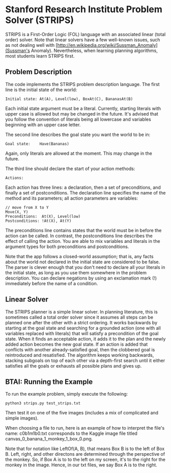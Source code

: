 # Stanford Research Institute Problem Solver (STRIPS)
STRIPS is a First-Order Logic (FOL) language with an associated linear (total order) solver. Note that linear solvers have a few well-known issues, such as not dealing well with [http://en.wikipedia.org/wiki/Sussman_Anomaly](Sussman's Anomaly). Nevertheless, when learning planning algorithms, most students learn STRIPS first.

## Problem Description
The code implements the STRIPS problem description language. The first line is the initial state of the world:

    Initial state: At(A), Level(low), BoxAt(C), BananasAt(B)

Each initial state argument must be a literal. Currently, starting literals with upper case is allowed but may be changed in the future. It's advised that you follow the convention of literals being all lowercase and variables beginning with an upper case letter.

The second line describes the goal state you want the world to be in:

    Goal state:    Have(Bananas)

Again, only literals are allowed at the moment. This may change in the future.

The third line should declare the start of your action methods:

    Actions:

Each action has three lines: a declaration, then a set of preconditions, and finally a set of postconditions. The declaration line specifies the name of the method and its parameters; all action parameters are variables:

    // move from X to Y
    Move(X, Y)
    Preconditions:  At(X), Level(low)
    Postconditions: !At(X), At(Y)

The preconditions line contains states that the world must be in before the action can be called. In contrast, the postconditions line describes the effect of calling the action. You are able to mix variables and literals in the argument types for both preconditions and postconditions.

Note that the app follows a closed-world assumption; that is, any facts about the world not declared in the initial state are considered to be false. The parser is clever enough that you don't need to declare all your literals in the initial state, as long as you use them somewhere in the problem description. You can declare negations by using an exclamation mark (!) immediately before the name of a condition.

## Linear Solver
The STRIPS planner is a simple linear solver. In planning literature, this is sometimes called a total order solver since it assumes all steps can be planned one after the other with a strict ordering. It works backwards by starting at the goal state and searching for a grounded action (one with all variables replaced with literals) that will satisfy a precondition of the goal state. When it finds an acceptable action, it adds it to the plan and the newly added action becomes the new goal state. If an action is added that conflicts with another already-satisfied goal, then the clobbered goal is reintroduced and resatisfied. The algorithm keeps working backwards, stacking subgoals on top of each other via a depth-first search until it either satisfies all the goals or exhausts all possible plans and gives up.

## BTAI: Running the Example 

To run the example problem, simply execute the following:

    python3 strips.py test_strips.txt
    
Then test it on one of the five images (includes a mix of complicated and simple images).

When choosing a file to run, here is an example of how to interpret the file's name:
c0b1m1b0.txt corresponds to the Kaggle image file titled canvas_0_banana_1_monkey_1_box_0.png. 

Note that for notation like LeftOf(A, B), that means Box B is to the left of Box B. Left, right, and other directons are determined through the perspective of the monkey. So, if Box A is to to the left on my screen, it's to the right for the monkey in the image. Hence, in our txt files, we say Box A is to the right.







